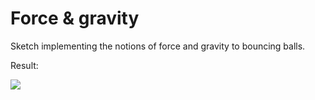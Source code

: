 # Force & gravity

Sketch implementing the notions of force and gravity to bouncing balls.

Result:

<img src="out.gif">
